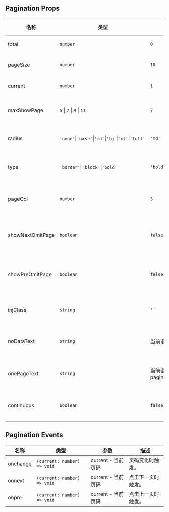 ## Pagination Props

| 名称             | 类型                                                 | 默认值                                   | 必传 | 说明                 |
| ---------------- | ---------------------------------------------------- | ---------------------------------------- | ---- | -------------------- |
| total            | `number`                                             | `0`                                      | Y    | 总条数。             |
| pageSize         | `number`                                             | `10`                                     | N    | 每页条数。           |
| current          | `number`                                             | `1`                                      | N    | 当前页。             |
| maxShowPage      | `5` \| `7` \| `9` \| `11`                            | `7`                                      | N    | 最大显示页码数。     |
| radius           | `'none'`\|`'base'`\|`'md'`\|`'lg'`\|`'xl'`\|`'full'` | `'md'`                                   | N    | 圆角风格。           |
| type             | `'border'`\|`'block'`\|`'bold'`                      | `'bold'`                                 | N    | 高亮页码类型。       |
| pageCol          | `number`                                             | `3`                                      | N    | 省略页码列数。       |
| showNextOmitPage | `boolean`                                            | `false`                                  | N    | 是否显示后省略页码。 |
| showPreOmitPage  | `boolean`                                            | `false`                                  | N    | 是否显示前省略页码。 |
| injClass         | `string`                                             | `''`                                     | N    | 注入 CSS 名称。。    |
| noDataText       | `string`                                             | 当前语言的 common.noData                 | N    | 无数据显示文本。     |
| onePageText      | `string`                                             | 当前语言的 pagination.defaultOnlyOnePage | N    | 仅一页显示文本。     |
| continuous       | `boolean`                                            | `false`                                  | N    | 是否是连续模式。     |

## Pagination Events

| 名称     | 类型                        | 参数               | 描述               |
| -------- | --------------------------- | ------------------ | ------------------ |
| onchange | `(current: number) => void` | current - 当前页码 | 页码变化时触发。   |
| onnext   | `(current: number) => void` | current - 当前页码 | 点击下一页时触发。 |
| onpre    | `(current: number) => void` | current - 当前页码 | 点击上一页时触发。 |
